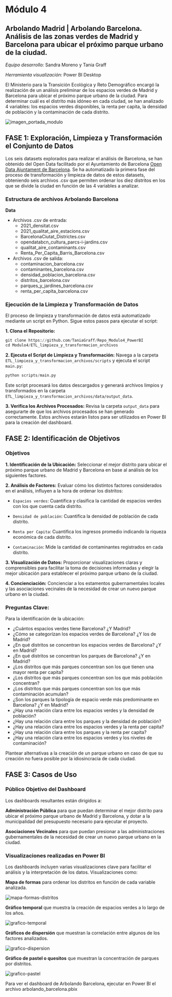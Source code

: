 # Módulo 4
## Arbolando Madrid | Arbolando Barcelona. Análisis de las zonas verdes de Madrid y Barcelona para ubicar el próximo parque urbano de la ciudad.
*Equipo desarrollo:* Sandra Moreno y Tania Graff 

*Herramienta visualización:* Power BI Desktop

El Ministerio para la Transición Ecológica y Reto Demográfico encargó la realización de un análisis preliminar de los espacios verdes de Madrid y Barcelona para ubicar el próximo parque urbano de la ciudad. Para determinar cuál es el distrito más idóneo en cada ciudad, se han analizado 4 variables: los espacios verdes disponibles, la renta per capita, la densidad de población y la contaminación de cada distrito. 

![imagen_portada_modulo](portada2.png)

## **FASE 1: Exploración, Limpieza y Transformación el Conjunto de Datos**

Los seis datasets explorados para realizar el análisis de Barcelona, se han obtenido del Open Data facilitado por el Ayuntamiento de Barcelona [Open Data Ajuntament de Barcelona](https://opendata-ajuntament.barcelona.cat/es/). Se ha automatizado la primera fase del proceso de transformación y limpieza de datos de estos datasets, obteniendo seis archivos .csv que permiten ordenar los diez distritos en los que se divide la ciudad en función de las 4 variables a analizar.

### **Estructura de archivos Arbolando Barcelona**
**Data**
- Archivos .csv de entrada:
    - 2021_densitat.csv
    - 2021_qualitat_aire_estacions.csv
    - BarcelonaCiutat_Districtes.csv
    - opendatabcn_cultura_parcs-i-jardins.csv
    - qualitat_aire_contaminants.csv
    - Renta_Per_Capita_Barris_Barcelona.csv 
- Archivos .csv de salida:
    - contaminacion_barcelona.csv
    - contaminantes_barcelona.csv
    - densidad_poblacion_barcelona.csv
    - distritos_barcelona.csv
    - parques_y_jardines_barcelona.csv
    - renta_per_capita_barcelona.csv

### **Ejecución de la Limpieza y Transformación de Datos**
El proceso de limpieza y transformación de datos está automatizado mediante un script en Python. Sigue estos pasos para ejecutar el script:

**1. Clona el Repositorio:**

```python
git clone https://github.com/TaniaGraff/Repo_Modulo4_PowerBI
cd Modulo4/ETL_limpieza_y_transformacion_archivos
```
**2. Ejecuta el Script de Limpieza y Transformación:**
Navega a la carpeta `ETL_limpieza_y_transformacion_archivos/scripts` y ejecuta el script `main.py`:

```python
python scripts/main.py
```

Este script procesará los datos descargados y generará archivos limpios y transformados en la carpeta `ETL_limpieza_y_transformacion_archivos/data/output_data`.

**3. Verifica los Archivos Procesados:**
Revisa la carpeta `output_data` para asegurarte de que los archivos procesados se han generado correctamente. Estos archivos estarán listos para ser utilizados en Power BI para la creación del dashboard.

## **FASE 2: Identificación de Objetivos**

### **Objetivos**

**1. Identificación de la Ubicación:** Seleccionar el mejor distrito para ubicar el próximo parque urbano de Madrid y Barcelona en base al análisis de los siguientes factores.

**2. Análisis de Factores:** Evaluar cómo los distintos factores considerados en el análisis, influyen a la hora de ordenar los distritos: 

- `Espacios verdes`: Cuantifica y clasifica la cantidad de espacios verdes con los que cuenta cada distrito.

- `Densidad de población`: Cuantifica la densidad de población de cada distrito.

- `Renta per Capita`: Cuantifica los ingresos promedio indicando la riqueza económica de cada distrito.

- `Contaminación`: Mide la cantidad de contaminantes registrados en cada distrito.

**3. Visualización de Datos:** Proporcionar visualizaciones claras y comprensibles para facilitar la toma de decisiones informadas y elegir la mejor ubicación para establecer el próximo parque urbano de la ciudad.

**4. Concienciación:** Concienciar a los estamentos gubernamentales locales y las asociaciones vecinales de la necesidad de crear un nuevo parque urbano en la ciudad.

### **Preguntas Clave:**

Para la identificación de la ubicación:
- ¿Cuántos espacios verdes tiene Barcelona? ¿Y Madrid?
- ¿Cómo se categorízan los espacios verdes de Barcelona? ¿Y los de Madrid?
- ¿En qué distritos se concentran los espacios verdes de Barcelona? ¿Y en Madrid?
- ¿En qué distritos se concentran los parques de Barcelona? ¿Y en Madrid?
- ¿Los distritos que más parques concentran son los que tienen una mayor renta per capita?
- ¿Los distritos que más parques concentran son los que más población concentran?
- ¿Los distritos que más parques concentran son los que más contaminación acumulan?
- ¿Son los parques la tipología de espacio verde más predominante en Barcelona? ¿Y en Madrid?
- ¿Hay una relación clara entre los espacios verdes y la densidad de población?
- ¿Hay una relación clara entre los parques y la densidad de población?
- ¿Hay una relación clara entre los espacios verdes y la renta per capita?
- ¿Hay una relación clara entre los parques y la renta per capita?
- ¿Hay una relación clara entre los espacios verdes y los niveles de contaminación?

Plantear alternativas a la creación de un parque urbano en caso de que su creación no fuera posible por la idiosincracia de cada ciudad.

## **FASE 3: Casos de Uso**
### **Público Objetivo del Dashboard**
Los dashboards resultantes están dirigidos a:

**Administración Pública** para que puedan determinar el mejor distrito para ubicar el próximo parque urbano de Madrid y Barcelona, y dotar a la municipalidad del presupuesto necesario para ejecutar el proyecto.

**Asociaciones Vecinales** para que puedan presionar a las administraciones gubernamentales de la necesidad de crear un nuevo parque urbano en la ciudad.

### **Visualizaciones realizadas en Power BI**

Los dashboards incluyen varias visualizaciones clave para facilitar el análisis y la interpretación de los datos. Visualizaciones como:

**Mapa de formas** para ordenar los distritos en función de cada variable analizada.

![mapa-formas-distritos](mapa-formas-distritos.png)

**Gráfico temporal** que muestra la creación de espacios verdes a lo largo de los años.

![grafico-temporal](grafico-temporal.png)

**Gráficos de dispersión** que muestran la correlación entre algunos de los factores analizados.

![grafico-dispersion](grafico-dispersion.png)

**Gráfico de pastel o quesitos** que muestran la concentración de parques por distritos.

![grafico-pastel](grafico-pastel.png)

Para ver el dashboard de Arbolando Barcelona, ejecutar en Power BI el archivo arbolando_barcelona.pbix